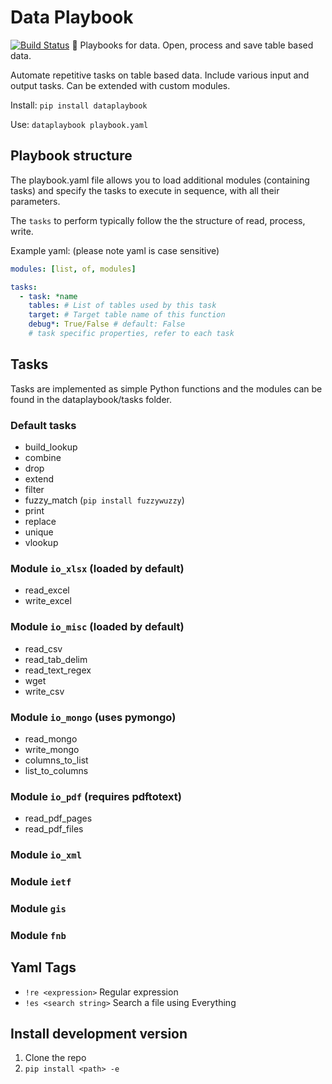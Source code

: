 # Data Playbook
[![Build Status](https://travis-ci.com/kellerza/data-playbook.svg?branch=master)](https://travis-ci.com/kellerza/data-playbook)
:book: Playbooks for data. Open, process and save table based data.

Automate repetitive tasks on table based data. Include various input and output tasks. Can be extended with custom modules.

Install: `pip install dataplaybook`

Use: `dataplaybook playbook.yaml`

## Playbook structure

The playbook.yaml file allows you to load additional modules (containing tasks) and specify the tasks to execute in sequence, with all their parameters.

The `tasks` to perform typically follow the the structure of read, process, write.

Example yaml: (please note yaml is case sensitive)
```yaml
modules: [list, of, modules]

tasks:
  - task: *name
    tables: # List of tables used by this task
    target: # Target table name of this function
    debug*: True/False # default: False
    # task specific properties, refer to each task
```


## Tasks
Tasks are implemented as simple Python functions and the modules can be found in the dataplaybook/tasks folder.

### Default tasks
* build_lookup
* combine
* drop
* extend
* filter
* fuzzy_match (`pip install fuzzywuzzy`)
* print
* replace
* unique
* vlookup

### Module `io_xlsx` (loaded by default)
* read_excel
* write_excel

### Module `io_misc` (loaded by default)
* read_csv
* read_tab_delim
* read_text_regex
* wget
* write_csv

### Module `io_mongo` (uses pymongo)
* read_mongo
* write_mongo
* columns_to_list
* list_to_columns

### Module `io_pdf` (requires pdftotext)
* read_pdf_pages
* read_pdf_files

### Module `io_xml`

### Module `ietf`

### Module `gis`

### Module `fnb`


## Yaml Tags

* `!re <expression>` Regular expression
* `!es <search string>` Search a file using Everything


## Install development version

1. Clone the repo
2. `pip install <path> -e`
